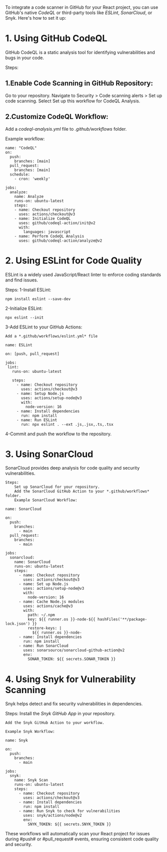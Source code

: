 To integrate a code scanner in GitHub for your React project, you can use GitHub's native *CodeQL* or third-party tools like *ESLint*, *SonarCloud*, or Snyk. Here's how to set it up:

# 1. Using GitHub CodeQL
GitHub CodeQL is a static analysis tool for identifying vulnerabilities and bugs in your code.

Steps:
## 1.Enable Code Scanning in GitHub Repository:

Go to your repository.
Navigate to Security > Code scanning alerts > Set up code scanning.
Select Set up this workflow for CodeQL Analysis.
## 2.Customize CodeQL Workflow:

Add a *codeql-analysis.yml* file to *.github/workflows* folder.

Example workflow:
```
name: "CodeQL"
on:
  push:
    branches: [main]
  pull_request:
    branches: [main]
  schedule:
    - cron: 'weekly'

jobs:
  analyze:
    name: Analyze
    runs-on: ubuntu-latest
    steps:
    - name: Checkout repository
      uses: actions/checkout@v3
    - name: Initialize CodeQL
      uses: github/codeql-action/init@v2
      with:
        languages: javascript
    - name: Perform CodeQL Analysis
      uses: github/codeql-action/analyze@v2
```


# 2. Using ESLint for Code Quality

ESLint is a widely used JavaScript/React linter to enforce coding standards and find issues.

Steps:
1-Install ESLint:

``` npm install eslint --save-dev ```

2-Initialize ESLint:

```npx eslint --init```

3-Add ESLint to your GitHub Actions:

    Add a *.github/workflows/eslint.yml* file


 ```
 name: ESLint

on: [push, pull_request]

jobs:
  lint:
    runs-on: ubuntu-latest

    steps:
      - name: Checkout repository
        uses: actions/checkout@v3
      - name: Setup Node.js
        uses: actions/setup-node@v3
        with:
          node-version: 16
      - name: Install dependencies
        run: npm install
      - name: Run ESLint
        run: npx eslint . --ext .js,.jsx,.ts,.tsx
   ```

   4-Commit and push the workflow to the repository.

# 3. Using SonarCloud


   SonarCloud provides deep analysis for code quality and security vulnerabilities.

    Steps:
        Set up SonarCloud for your repository.
        Add the SonarCloud GitHub Action to your *.github/workflows* folder.
        Example SonarCloud Workflow:

```
name: SonarCloud

on:
  push:
    branches:
      - main
  pull_request:
    branches:
      - main

jobs:
  sonarcloud:
    name: SonarCloud
    runs-on: ubuntu-latest
    steps:
      - name: Checkout repository
        uses: actions/checkout@v3
      - name: Set up Node.js
        uses: actions/setup-node@v3
        with:
          node-version: 16
      - name: Cache Node.js modules
        uses: actions/cache@v3
        with:
          path: ~/.npm
          key: ${{ runner.os }}-node-${{ hashFiles('**/package-lock.json') }}
          restore-keys: |
            ${{ runner.os }}-node-
      - name: Install dependencies
        run: npm install
      - name: Run SonarCloud
        uses: sonarsource/sonarcloud-github-action@v2
        env:
          SONAR_TOKEN: ${{ secrets.SONAR_TOKEN }}

```

# 4. Using Snyk for Vulnerability Scanning


Snyk helps detect and fix security vulnerabilities in dependencies.

Steps:
    Install the *Snyk GitHub App* in your repository.

    Add the Snyk GitHub Action to your workflow.

    Example Snyk Workflow:
```
name: Snyk

on:
  push:
    branches:
      - main

jobs:
  snyk:
    name: Snyk Scan
    runs-on: ubuntu-latest
    steps:
      - name: Checkout repository
        uses: actions/checkout@v3
      - name: Install dependencies
        run: npm install
      - name: Run Snyk to check for vulnerabilities
        uses: snyk/actions/node@v2
        env:
          SNYK_TOKEN: ${{ secrets.SNYK_TOKEN }}
```


These workflows will automatically scan your React project for issues during #push# or #pull_request# events, ensuring consistent code quality and security.